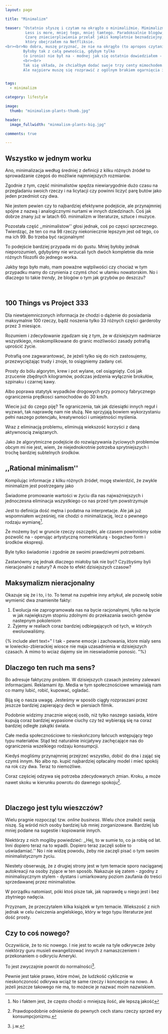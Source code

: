 ```yaml
---
layout: page

title: "Minimalizm"

teaser: "Ostatnio słyszę i czytam na okrągło o minimaliźmie. Mimimalizm tu, minimalizm tam.
         Less is more, mniej tego, mniej tamtego. Paradoksalnie blogów, artykułów i szumu coraz więcej.
         Czarę zniecierpliwienia przelał jakiś kompletnie beznadziejny, autopromocyjny dokument,
         który obejrzałem na Netfliksie.
<br><br>No dobra, muszę przyznać, że nie na okrągło (to apropos czytania i słyszenia).
        Byłoby tak z całą pewnością, gdybym tylko
        (o ironio) nie był na - modnej jak się ostatnio dowiedziałem - diecie informacyjnej.
        <br><br>
        Tak się składa, że chciałbym dodać swoje trzy centy mimochodem.
        Ale najpierw muszę się rozprawić z ogólnym brakiem ogarnięcia i pomieszaniem na tym polu."


tags:
  - minimalizm

category: lifestyle

image:
  thumb: "minimalism-plants-thumb.jpg"

header:
  image_fullwidth: "minmalism-plants-big.jpg"

comments: true

---
```



## Wszystko w jednym worku

Ano, minimalizacja według średniej z definicji z kilku różnych źródeł to sprowadzanie czegoś
do możliwie najmniejszych rozmiarów.

Zgodnie z tym, część minimalistów spędza niewiarygodnie dużo czasu na przegladaniu swoich rzeczy
i na licytacji czy powinni liczyć parę butów jako jeden przedmiot czy dwa.

Nie jestem pewien czy to najbardziej efektywne podejście, ale przynajmniej spójne z nazwą
i analogicznymi nurtami w innych dziedzinach. Coś jak dobrze znany już w latach 60. minimalizm
w literaturze, sztuce i muzyce.


Pozostała część ,,minimalistow'' głosi jednak, coś po częsci sprzecznego.
Twierdząc, że ten co ma 98 rzeczy niekoniecznie lepszym jest od tego, co ma ich 99.
Bo trzeba być racjonalnym!

To podejście bardziej przypada mi do gustu. Mniej byłoby jednak nieporozumień,
 gdybyśmy nie wrzucali tych dwóch kompletnie dla mnie różnych filozofii do jednego worka.

Jakby tego było mało, mam poważne wątpliwości czy chociaż w tym przypadku
mamy do czynienia z czymś choć w ułamku nowatorskim. No i dlaczego to takie *trendy*,
że blogów o tym jak grzybów po deszczu?


<div>
<center>
<img class="t20" src="{{ site.url }}/images/photo-tools.jpeg" alt="">
</center>
</div>
<br>

## 100 Things vs Project 333

Dla niewtajemniczonych informacja że chodzi o dążenie do posiadania maksymalnie
100 rzeczy, bądź noszenia tylko 33 różnych części garderoby przez 3 miesiące.

Rozumiem i zdecydowanie zgadzam się z tym, że w dzisiejszym nadmiarze wszystkiego,
nieskomplikowane do granic możliwości zasady potrafią uprościć życie.

Potrafią one zagwarantować, że jeżeli tylko się do nich zastosujemy,
przezwyciężając trudy i znoje, to osiągniemy zadany cel.

Prosty do bólu algorytm, krew i pot wylane, cel osiągnięty.
Coś jak zrzucenie zbędnych kilogramów, podczas jedzenia wyłącznie brokułów, szpinaku i czarnej kawy.

Albo poprawa statytyk wypadków drogowych przy pomocy fabrycznego ograniczenia prędkosci samochodów do 30 km/h.

Wiecie już do czego piję? Te ograniczenia, tak jak dziesiątki innych reguł i wyzwań,
tak naprawdę nam nie służą. Nie sprzyjają bowiem wykorzystaniu pełni naszego potencjału,
kreatywności i umiejetności myślenia.

Wraz z eliminacją problemu, eliminują wiekszość korzyści z daną aktywnoscią związanych.

Jako że algorytmiczne podejście do rozwiązywania życiowych problemów obcym mi nie jest,
wiem, że niejednokrotnie potrzeba sprytniejszych i trochę bardziej subtelnych środków.


## ,,Rational minimalism''


Kompilując informacje z kilku różnych źródeł, mogę stwierdzić, że zwykle minimalizm jest postrzegany jako

>
Świadome promowanie wartości w życiu dla nas najważniejszych
i jednoczesna eliminacja wszystkiego co nas przed tym powstrzymuje

Jest to definicja dość mętna i podatna na interpretacje.
Ale jak już wspomniałem wcześniej, nie chodzi o minimalizację, lecz o pewnego rodzaju wymianę[^wymiana].

Że możemy być w gruncie rzeczy oszczędni, ale czasem powinniśmy
sobie pozwolić na - operując artystyczną nomenklaturą - bogactwo form i środków ekspresji.

Byle tylko świadomie i zgodnie ze swoimi prawdziwymi potrzebami.


Zastanówmy się jednak dlaczego miałoby tak nie być? Czyżbyśmy byli nieracjonalni z natury?
A może to efekt dzisiejszych czasow?

## Maksymalizm nieracjonalny

Okazuje się że i to, i to. To temat na zupełnie inny artykuł, ale pozwolę sobie wymienić dwa znamienite fakty:

1. Ewolucja nie zaprogramowała nas na bycie racjonalnymi, tylko na bycie w jak największym stopniu
  zdolnymi do przekazania swoich genów nastepnym pokoleniom
2. Żyjemy w realiach coraz bardziej odbiegających od tych, w których ewoluowaliśmy.

{% include alert text="
 I tak - pewne emocje i zachowania, ktore mialy sens w lowiecko-zbierackiej wiosce
nie maja uzasadnienia w dzisiejszych czasach. A mimo to wciaz dajemy sie im nieswiadomie ponosic.
"%}


## Dlaczego ten ruch ma sens?

Bo adresuje faktyczny problem. W dzisiejszych czasach jesteśmy zalewani
informacjami. Reklamami itp. Media w tym społecznościowe wmawiają nam
co mamy lubić, robić, kupować, ogladać.

Biją się o nasza uwagę. Jesteśmy w sposób ciągły rozpraszani przez jeszcze
bardziej zapierający dech w piersiach filmik.

Podobnie widzimy znacznie więcej osób, niż tylko naszego sasiada, które kupują coraz bardziej wypasione
ciuchy czy też wybierają się na coraz bardziej odległe zakątki świata.

Całe media społecznościowe to nieskończony łańcuch wstępujący tego typu materiałów.
Stąd też naturalnie inicjatywy zachęcające nas do ograniczenia wszelkiego rodzaju konsumpcji.

Kiedyś mogliśmy przynajmniej przejrzeć wszystko, dobić do dna i zająć się czymś innym.
No albo np. kupić najbardziej opłacalny model i mieć spokój na rok czy dwa. Teraz to niemożliwe.

Coraz częściej odzywa się potrzeba zdecydowanych zmian.
Kroku, a może nawet skoku w kierunku powrotu do dawnego spokoju[^dawny_spokoj].


<div>
<center>
<img class="t20" src="{{ site.url }}/images/minimalism-peace.jpg" alt="">
</center>
</div>
<br>

## Dlaczego jest tylu wieszczów?

Wielu pragnie rozpocząć tzw. *online business*. Wielu chce znaleźć swoją niszę.
Są wśród nich osoby bardziej lub mniej zorganizowane. Bardziej lub mniej podane na sugestie i kopiowanie innych.

Niektórzy z nich mogliby powiedzieć: ,,Hej, to w sumie to, co ja robię od lat.
Inni dopiero teraz na to wpadli. Dopiero teraz zaczęli sobie to uświadamiać.''
No i nie widzę powodu, żeby nie zaczęli pisać o tym swoim minimalistycznym życiu.

Niestety obserwuję, że z drugiej strony jest w tym temacie sporo naciąganej autokreacji
na osoby żyjące w ten sposób. Nakazuje się zatem - zgodny z minimalisycznym stylem -
dystans i umiarkowany poziom zaufania do treści sprzedawanej przez minimalistów.

W porządku natomiast, póki ktoś pisze tak, jak naprawdę u niego jest i bez zbytniego nadęcia.

Przyznam, że przeczytalem kilka książek w tym temacie.
Wiekszość z nich jednak w celu ćwiczenia angielskiego, który w tego typu literaturze jest dość prosty.


## Czy to coś nowego?

Oczywiście, że to nic nowego. I nie jest to wcale na tyle odkrywcze żeby niektórzy guru
musieli ewangelizować innych z namaszczeniem i przekonaniem o odkryciu Ameryki.

To jest zwyczajnie powrót do normalności[^normalnosc].

Pewnie jest takie prawo, które mówi, że ludzkość cyklicznie w nieskończoność
 odkrywa wciąż te same rzeczy i koncepcje na nowo. A jeżeli jeszcze takowego nie ma,
 to możecie je nazwać moim nazwiskiem.



[^wymiana]: No i faktem jest, że często chodzi o mniejszą ilość, ale lepszą jakość
[^dawny_spokoj]: Prawdopodobnie odniesienie do pewnych cech stanu rzeczy sprzed ery konsumpcjonizmu.
[^normalnosc]: j.w.